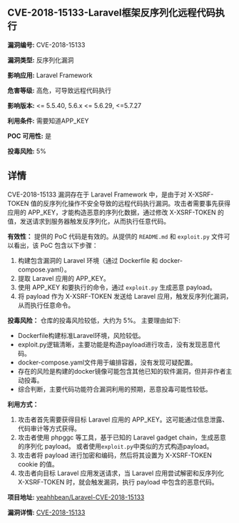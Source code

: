 ## CVE-2018-15133-Laravel框架反序列化远程代码执行

**漏洞编号:** CVE-2018-15133

**漏洞类型:** 反序列化漏洞

**影响应用:** Laravel Framework

**危害等级:** 高危，可导致远程代码执行

**影响版本:** <= 5.5.40, 5.6.x <= 5.6.29, <=5.7.27

**利用条件:** 需要知道APP_KEY

**POC 可用性:** 是

**投毒风险:** 5%

## 详情

CVE-2018-15133 漏洞存在于 Laravel Framework 中，是由于对 X-XSRF-TOKEN 值的反序列化操作不安全导致的远程代码执行漏洞。攻击者需要事先获得应用的 APP_KEY，才能构造恶意的序列化数据，通过修改 X-XSRF-TOKEN 的值，发送请求到服务器触发反序列化，从而执行任意代码。

**有效性：** 提供的 PoC 代码是有效的。从提供的 `README.md` 和 `exploit.py` 文件可以看出，该 PoC 包含以下步骤：
1.  构建包含漏洞的 Laravel 环境（通过 Dockerfile 和 docker-compose.yaml）。
2.  提取 Laravel 应用的 APP_KEY。
3.  使用 APP_KEY 和要执行的命令，通过 `exploit.py` 生成恶意 payload。
4.  将 payload 作为 X-XSRF-TOKEN 发送给 Laravel 应用，触发反序列化漏洞，从而执行任意命令。

**投毒风险：** 仓库的投毒风险较低，大约为 5%。 主要理由如下:
* Dockerfile构建标准Laravel环境，风险较低。
* exploit.py逻辑清晰，主要功能是构造payload进行攻击，没有发现恶意代码。
* docker-compose.yaml文件用于编排容器，没有发现可疑配置。
* 存在的风险是构建的docker镜像可能包含其他已知的软件漏洞，但并非作者主动投毒。
* 综合判断，主要代码功能符合漏洞利用的预期，恶意投毒可能性较低。

**利用方式：**
1.  攻击者首先需要获得目标 Laravel 应用的 APP_KEY。这可能通过信息泄露、代码审计等方式获得。
2.  攻击者使用 phpggc 等工具，基于已知的 Laravel gadget chain，生成恶意的序列化 payload。  或者使用`exploit.py`中类似的方式构造payload。
3.  攻击者将 payload 进行加密和编码，然后将其设置为 X-XSRF-TOKEN cookie 的值。
4.  攻击者向目标 Laravel 应用发送请求，当 Laravel 应用尝试解密和反序列化 X-XSRF-TOKEN 时，就会触发漏洞，执行 payload 中包含的恶意代码。

**项目地址:** [yeahhbean/Laravel-CVE-2018-15133](https://github.com/yeahhbean/Laravel-CVE-2018-15133)

**漏洞详情:** [CVE-2018-15133](https://nvd.nist.gov/vuln/detail/CVE-2018-15133)